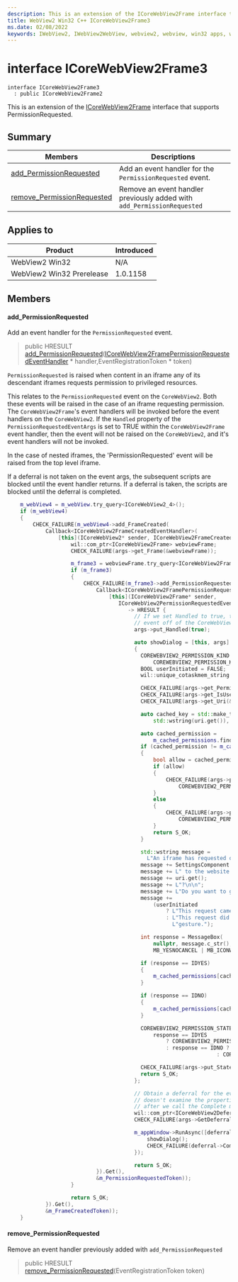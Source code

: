 ```yaml
---
description: This is an extension of the ICoreWebView2Frame interface that supports PermissionRequested.
title: WebView2 Win32 C++ ICoreWebView2Frame3
ms.date: 02/08/2022
keywords: IWebView2, IWebView2WebView, webview2, webview, win32 apps, win32, edge, ICoreWebView2, ICoreWebView2Controller, browser control, edge html, ICoreWebView2Frame3
---
```


# interface ICoreWebView2Frame3

```
interface ICoreWebView2Frame3
  : public ICoreWebView2Frame2
```

This is an extension of the [ICoreWebView2Frame](ICoreWebView2Frame.md) interface that supports PermissionRequested.

## Summary

 Members                        | Descriptions
--------------------------------|---------------------------------------------
[add_PermissionRequested](#add_permissionrequested) | Add an event handler for the `PermissionRequested` event.
[remove_PermissionRequested](#remove_permissionrequested) | Remove an event handler previously added with `add_PermissionRequested`

## Applies to

Product                         | Introduced
--------------------------------|---------------------------------------------
WebView2 Win32            |    N/A
WebView2 Win32 Prerelease |    1.0.1158

## Members

#### add_PermissionRequested

Add an event handler for the `PermissionRequested` event.

> public HRESULT [add_PermissionRequested](#add_permissionrequested)([ICoreWebView2FramePermissionRequestedEventHandler](ICoreWebView2FramePermissionRequestedEventHandler.md) * handler,EventRegistrationToken * token)

`PermissionRequested` is raised when content in an iframe any of its descendant iframes requests permission to privileged resources.

This relates to the `PermissionRequested` event on the `CoreWebView2`. Both these events will be raised in the case of an iframe requesting permission. The `CoreWebView2Frame`'s event handlers will be invoked before the event handlers on the `CoreWebView2`. If the `Handled` property of the `PermissionRequestedEventArgs` is set to TRUE within the `CoreWebView2Frame` event handler, then the event will not be raised on the `CoreWebView2`, and it's event handlers will not be invoked.

In the case of nested iframes, the 'PermissionRequested' event will be raised from the top level iframe.

If a deferral is not taken on the event args, the subsequent scripts are blocked until the event handler returns. If a deferral is taken, the scripts are blocked until the deferral is completed.

```cpp
    m_webView4 = m_webView.try_query<ICoreWebView2_4>();
    if (m_webView4)
    {
        CHECK_FAILURE(m_webView4->add_FrameCreated(
            Callback<ICoreWebView2FrameCreatedEventHandler>(
                [this](ICoreWebView2* sender, ICoreWebView2FrameCreatedEventArgs* args) -> HRESULT {
                    wil::com_ptr<ICoreWebView2Frame> webviewFrame;
                    CHECK_FAILURE(args->get_Frame(&webviewFrame));

                    m_frame3 = webviewFrame.try_query<ICoreWebView2Frame3>();
                    if (m_frame3)
                    {
                        CHECK_FAILURE(m_frame3->add_PermissionRequested(
                            Callback<ICoreWebView2FramePermissionRequestedEventHandler>(
                                [this](ICoreWebView2Frame* sender,
                                   ICoreWebView2PermissionRequestedEventArgs2* args)
                                      -> HRESULT {
                                        // If we set Handled to true, then we will not fire the PermissionRequested
                                        // event off of the CoreWebView2.
                                        args->put_Handled(true);

                                        auto showDialog = [this, args]
                                        {
                                          COREWEBVIEW2_PERMISSION_KIND kind =
                                              COREWEBVIEW2_PERMISSION_KIND_UNKNOWN_PERMISSION;
                                          BOOL userInitiated = FALSE;
                                          wil::unique_cotaskmem_string uri;

                                          CHECK_FAILURE(args->get_PermissionKind(&kind));
                                          CHECK_FAILURE(args->get_IsUserInitiated(&userInitiated));
                                          CHECK_FAILURE(args->get_Uri(&uri));

                                          auto cached_key = std::make_tuple(
                                              std::wstring(uri.get()), kind, userInitiated);

                                          auto cached_permission =
                                              m_cached_permissions.find(cached_key);
                                          if (cached_permission != m_cached_permissions.end())
                                          {
                                              bool allow = cached_permission->second;
                                              if (allow)
                                              {
                                                  CHECK_FAILURE(args->put_State(
                                                      COREWEBVIEW2_PERMISSION_STATE_ALLOW));
                                              }
                                              else
                                              {
                                                  CHECK_FAILURE(args->put_State(
                                                      COREWEBVIEW2_PERMISSION_STATE_DENY));
                                              }
                                              return S_OK;
                                          }

                                          std::wstring message =
                                            L"An iframe has requested device permission for ";
                                          message += SettingsComponent::NameOfPermissionKind(kind);
                                          message += L" to the website at ";
                                          message += uri.get();
                                          message += L"?\n\n";
                                          message += L"Do you want to grant permission?\n";
                                          message +=
                                              (userInitiated
                                                  ? L"This request came from a user gesture."
                                                  : L"This request did not come from a user "
                                                    L"gesture.");

                                          int response = MessageBox(
                                              nullptr, message.c_str(), L"Permission Request",
                                              MB_YESNOCANCEL | MB_ICONWARNING);

                                          if (response == IDYES)
                                          {
                                              m_cached_permissions[cached_key] = true;
                                          }

                                          if (response == IDNO)
                                          {
                                              m_cached_permissions[cached_key] = false;
                                          }

                                          COREWEBVIEW2_PERMISSION_STATE state =
                                              response == IDYES
                                                  ? COREWEBVIEW2_PERMISSION_STATE_ALLOW
                                                  : response == IDNO ? COREWEBVIEW2_PERMISSION_STATE_DENY
                                                                  : COREWEBVIEW2_PERMISSION_STATE_DEFAULT;

                                          CHECK_FAILURE(args->put_State(state));
                                          return S_OK;
                                        };

                                        // Obtain a deferral for the event so that the CoreWebView2
                                        // doesn't examine the properties we set on the event args until
                                        // after we call the Complete method asynchronously later.
                                        wil::com_ptr<ICoreWebView2Deferral> deferral;
                                        CHECK_FAILURE(args->GetDeferral(&deferral));

                                        m_appWindow->RunAsync([deferral, showDialog]() {
                                            showDialog();
                                            CHECK_FAILURE(deferral->Complete());
                                        });

                                        return S_OK;
                            }).Get(),
                            &m_PermissionRequestedToken));
                    }

                    return S_OK;
            }).Get(),
            &m_FrameCreatedToken));
    }
```

#### remove_PermissionRequested

Remove an event handler previously added with `add_PermissionRequested`

> public HRESULT [remove_PermissionRequested](#remove_permissionrequested)(EventRegistrationToken token)

